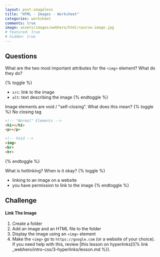 ```yaml
---
layout: post-imageless
title: "HTML - Images - Worksheet"
categories: worksheet
comments: true
image: assets/images/webhero/html/course-image.jpg
# featured: true
# hidden: true
---
```

## Questions
What are the two most important attributes for the `<img>` element? What do they do?

{% toggle %}
- `src`: link to the image
- `alt`: text describing the image
{% endtoggle %}

Image elements are void / "self-closing". What does this mean?
{% toggle %}
No closing tag

```html
<!-- "Normal" Elements -->
<h1></h1>
<p></p>

<!-- Void -->
<img>
<br>
<hr>
```
{% endtoggle %}

What is hotlinking? When is it okay?
{% toggle %}
- linking to an image on a website
- you have permission to link to the image
{% endtoggle %}

## Challenge
#### Link The Image
1. Create a folder
2. Add an image and an HTML file to the folder
3. Display the image using an `<img>` element
4. Make the `<img>` go to `https://google.com` (or a website of your choice).
If you need help with this, review [this lesson on hyperlinks]({% link _webhero/intro-css/3-hyperlinks/lesson.md %}).